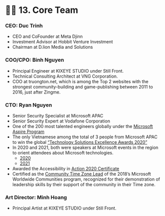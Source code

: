 # 👨‍🏫 13. Core Team

### **CEO: Duc Trinh**

* CEO and CoFounder at Meta Djinn&#x20;
* Investment Advisor at Hobbit Venture Investment
* Chairman at D.lion Media and Solutions

### **COO/CPO: Binh Nguyen**

* Principal Engineer at KIXEYE STUDIO under Still Front.
* Technical Consulting Architect at VNG Corporation.
* COO at truongton.net, which is among the Top 2 websites with the strongest community-building and game-publishing between 2011 to 2016, just after Zingme.

### **CTO: Ryan Nguyen**

* Senior Security Specialist at Microsoft APAC
* Senior Security Expert at Vodafone Corporation
* One of the 200 most talented engineers globally under the [Microsoft Aspire Program](https://careers.microsoft.com/students/us/en/microsoft-aspire-experience)
* The only Vietnamese among the total of 3 people from Microsoft APAC to win the global [“Technology Solutions Excellence Awards 2020”](https://www.credly.com/badges/2bc7d52e-60e6-4018-a1e9-eb6bc1f82594?source=linked\_in\_profile)
* In 2020 and 2021, both were speakers at Microsoft events in the region to orient attendees about Microsoft technologies.
  * [2020](https://www.credly.com/badges/45beb651-8e24-4a36-a68e-bfbdb10c6413)
  * [2021](https://www.credly.com/badges/147c379a-421e-46fd-8ff0-dc9d748bb191)&#x20;
* Awarded the Accessibility in [Action 2020 Certificate](https://www.credly.com/badges/d6a7542f-260c-4811-bf13-d9f6e0c58f98)
* Certified as the [Community Time Zone Lead](https://www.credly.com/badges/041bcc08-5bcb-4d01-9269-86bf6b974019) of the 2018’s Microsoft Worldwide Communities program, recognized for their demonstration of leadership skills by their support of the community in their Time zone.

### **Art Director: Minh Hoang**

* Principal Artist at KIXEYE STUDIO under Still Front.
